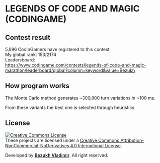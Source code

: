 # LEGENDS OF CODE AND MAGIC (CODINGAME)

## Contest result

5,696 CodinGamers have registered to this contest <br>
My global rank: 153/2174 <br>
Leadersboard: <br>
https://www.codingame.com/contests/legends-of-code-and-magic-marathon/leaderboard/global?column=keyword&value=Bezukh

## How program works

The Monte Carlo method generates ~300,000 turn variations in ~100 ms. 

From these variants the best one is selected through heuristics.

## License
<a rel="license" href="http://creativecommons.org/licenses/by-nc-nd/4.0/"><img alt="Creative Commons License" style="border-width:0" src="https://i.creativecommons.org/l/by-nc-nd/4.0/88x31.png" /></a><br />These projects are licensed under a <a rel="license" href="http://creativecommons.org/licenses/by-nc-nd/4.0/">Creative Commons Attribution-NonCommercial-NoDerivatives 4.0 International License</a>.

Developed by <b><a href="https://bezukh.wixsite.com/blog">Bezukh Vladimir</a></b>. All right reserved.

